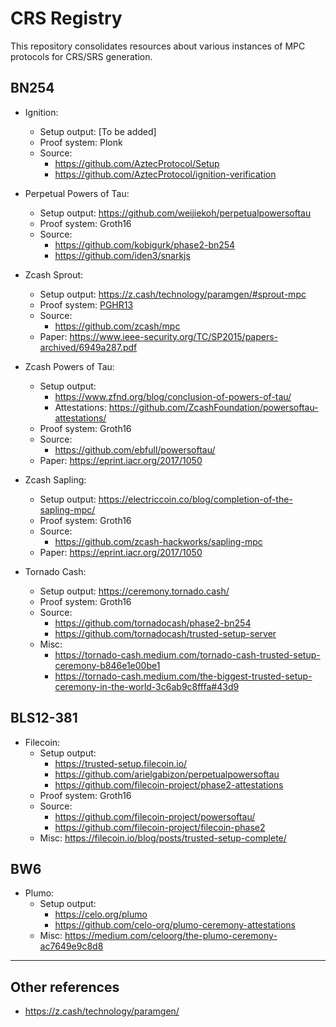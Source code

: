 # CRS Registry

This repository consolidates resources about various instances of MPC protocols for CRS/SRS generation.

## BN254

- Ignition:
    - Setup output: [To be added]
    - Proof system: Plonk
    - Source:
        - https://github.com/AztecProtocol/Setup
        - https://github.com/AztecProtocol/ignition-verification

- Perpetual Powers of Tau:
    - Setup output: https://github.com/weijiekoh/perpetualpowersoftau
    - Proof system: Groth16
    - Source:
        - https://github.com/kobigurk/phase2-bn254
        - https://github.com/iden3/snarkjs

- Zcash Sprout:
    - Setup output: https://z.cash/technology/paramgen/#sprout-mpc
    - Proof system: [PGHR13](https://eprint.iacr.org/2013/279)
    - Source:
        - https://github.com/zcash/mpc
    - Paper: https://www.ieee-security.org/TC/SP2015/papers-archived/6949a287.pdf

- Zcash Powers of Tau:
    - Setup output:
        - https://www.zfnd.org/blog/conclusion-of-powers-of-tau/
        - Attestations: https://github.com/ZcashFoundation/powersoftau-attestations/
    - Proof system: Groth16
    - Source: 
        - https://github.com/ebfull/powersoftau/
    - Paper: https://eprint.iacr.org/2017/1050

- Zcash Sapling:
    - Setup output: https://electriccoin.co/blog/completion-of-the-sapling-mpc/
    - Proof system: Groth16
    - Source:
        - https://github.com/zcash-hackworks/sapling-mpc
    - Paper: https://eprint.iacr.org/2017/1050

- Tornado Cash:
    - Setup output: https://ceremony.tornado.cash/
    - Proof system: Groth16
    - Source:
        - https://github.com/tornadocash/phase2-bn254
        - https://github.com/tornadocash/trusted-setup-server
    - Misc:
        - https://tornado-cash.medium.com/tornado-cash-trusted-setup-ceremony-b846e1e00be1
        - https://tornado-cash.medium.com/the-biggest-trusted-setup-ceremony-in-the-world-3c6ab9c8fffa#43d9


## BLS12-381

- Filecoin:
    - Setup output:
        - https://trusted-setup.filecoin.io/
        - https://github.com/arielgabizon/perpetualpowersoftau
        - https://github.com/filecoin-project/phase2-attestations
    - Proof system: Groth16
    - Source:
        - https://github.com/filecoin-project/powersoftau/
        - https://github.com/filecoin-project/filecoin-phase2
    - Misc: https://filecoin.io/blog/posts/trusted-setup-complete/


## BW6

- Plumo:
    - Setup output:
        - https://celo.org/plumo
        - https://github.com/celo-org/plumo-ceremony-attestations
    - Misc: https://medium.com/celoorg/the-plumo-ceremony-ac7649e9c8d8

----------------------------

## Other references

- https://z.cash/technology/paramgen/
